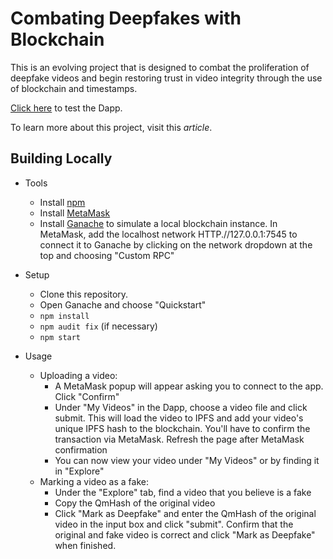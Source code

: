# Combating Deepfakes with Blockchain

This is an evolving project that is designed to combat the proliferation of deepfake videos and begin restoring trust in video integrity through the use of blockchain and timestamps. 

[Click here](https://thebrandonlucas.github.io/combat-deepfakes/) to test the Dapp. 

To learn more about this project, visit this *article*. 

## Building Locally

- Tools
	- Install [npm](https://nodejs.org/en/download/)
	- Install [MetaMask](https://metamask.io/)
	- Install [Ganache](https://www.trufflesuite.com/ganache) to simulate a local blockchain instance. In MetaMask, add the localhost network HTTP.//127.0.0.1:7545 to connect it to Ganache by clicking on the network dropdown at the top and choosing "Custom RPC"

- Setup
	- Clone this repository. 
	- Open Ganache and choose "Quickstart"
	- `npm install`
	- `npm audit fix` (if necessary)
	- `npm start`

- Usage
	- Uploading a video: 
		- A MetaMask popup will appear asking you to connect to the app. Click "Confirm"
		- Under "My Videos" in the Dapp, choose a video file and click submit. This will load the video to IPFS and add your video's unique IPFS hash to the blockchain. You'll have to confirm the transaction via MetaMask. Refresh the page after MetaMask confirmation
		- You can now view your video under "My Videos" or by finding it in "Explore"
	- Marking a video as a fake: 
		- Under the "Explore" tab, find a video that you believe is a fake
		- Copy the QmHash of the original video
		- Click "Mark as Deepfake" and enter the QmHash of the original video in the input box and click "submit". Confirm that the original and fake video is correct and click "Mark as Deepfake" when finished. 


